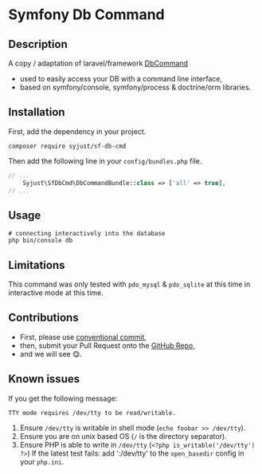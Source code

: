 # Symfony Db Command

## Description

A copy / adaptation of laravel/framework [DbCommand](https://github.com/laravel/framework/blob/11.x/src/Illuminate/Database/Console/DbCommand.php)
* used to easily access your DB with a command line interface,
* based on symfony/console, symfony/process & doctrine/orm libraries.

## Installation

First, add the dependency in your project.

```shell
composer require syjust/sf-db-cmd
```

Then add the following line in your `config/bundles.php` file.

```php
// ...
    Syjust\SfDbCmd\DbCommandBundle::class => ['all' => true],
// ...
```

## Usage

```shell
# connecting interactively into the database
php bin/console db
```

## Limitations

This command was only tested with `pdo_mysql` & `pdo_sqlite` at this time in interactive mode at this time.


## Contributions

* First, please use [conventional commit](https://www.conventionalcommits.org/en/v1.0.0-beta.4/),
* then, submit your Pull Request onto the [GitHub Repo](https://github.com/syjust/sf-db-cmd.git),
* and we will see 😋.

## Known issues

If you get the following message:

```shell
TTY mode requires /dev/tty to be read/writable.
```

1. Ensure `/dev/tty` is writable in shell mode (`echo foobar >> /dev/tty`).
2. Ensure you are on unix based OS (`/` is the directory separator).
3. Ensure PHP is able to write in `/dev/tty` (`<?php is_writable('/dev/tty') ?>`)
   If the latest test fails: add ':/dev/tty' to the `open_basedir` config in your `php.ini`.
